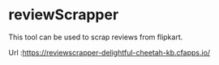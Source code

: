 # reviewScrapper

This tool can be used to scrap reviews from flipkart.

Url :https://reviewscrapper-delightful-cheetah-kb.cfapps.io/
